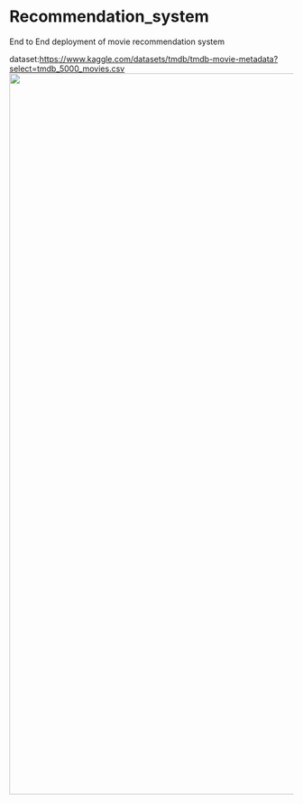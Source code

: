 # Recommendation_system
End to End deployment of movie recommendation system

dataset:https://www.kaggle.com/datasets/tmdb/tmdb-movie-metadata?select=tmdb_5000_movies.csv
<image src="https://github.com/saboo-vivek/Recommendation_system/blob/main/Screenshot%20(314).png" width="1280"/>
